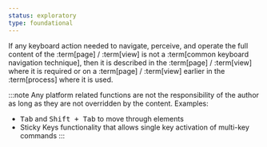 ```yaml
---
status: exploratory
type: foundational
---
```


If any keyboard action needed to navigate, perceive, and operate the full content of the :term[page] / :term[view] is not a :term[common keyboard navigation technique], then it is described in the :term[page] / :term[view] where it is required or on a :term[page] / :term[view] earlier in the :term[process] where it is used. 

:::note
Any platform related functions are not the responsibility of the author as long as they are not overridden by the content. Examples:

- <kbd>Tab</kbd> and <kbd><kbd>Shift</kbd> + <kbd>Tab</kbd></kbd> to move through elements
- Sticky Keys functionality that allows single key activation of multi-key commands
:::
